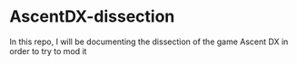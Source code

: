 # AscentDX-dissection
In this repo, I will be documenting the dissection of the game Ascent DX in order to try to mod it
